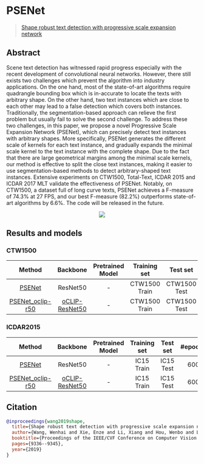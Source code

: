 # PSENet

> [Shape robust text detection with progressive scale expansion network](https://arxiv.org/abs/1903.12473)

<!-- [ALGORITHM] -->

## Abstract

Scene text detection has witnessed rapid progress especially with the recent development of convolutional neural networks. However, there still exists two challenges which prevent the algorithm into industry applications. On the one hand, most of the state-of-art algorithms require quadrangle bounding box which is in-accurate to locate the texts with arbitrary shape. On the other hand, two text instances which are close to each other may lead to a false detection which covers both instances. Traditionally, the segmentation-based approach can relieve the first problem but usually fail to solve the second challenge. To address these two challenges, in this paper, we propose a novel Progressive Scale Expansion Network (PSENet), which can precisely detect text instances with arbitrary shapes. More specifically, PSENet generates the different scale of kernels for each text instance, and gradually expands the minimal scale kernel to the text instance with the complete shape. Due to the fact that there are large geometrical margins among the minimal scale kernels, our method is effective to split the close text instances, making it easier to use segmentation-based methods to detect arbitrary-shaped text instances. Extensive experiments on CTW1500, Total-Text, ICDAR 2015 and ICDAR 2017 MLT validate the effectiveness of PSENet. Notably, on CTW1500, a dataset full of long curve texts, PSENet achieves a F-measure of 74.3% at 27 FPS, and our best F-measure (82.2%) outperforms state-of-art algorithms by 6.6%. The code will be released in the future.

<div align=center>
<img src="https://user-images.githubusercontent.com/22607038/142795864-9b455b10-8a19-45bb-aeaf-4b733f341afc.png"/>
</div>

## Results and models

### CTW1500

|                       Method                       |       Backbone       | Pretrained Model | Training set  |   Test set   | #epochs | Test size | Precision | Recall | Hmean  |                       Download                       |
| :------------------------------------------------: | :------------------: | :--------------: | :-----------: | :----------: | :-----: | :-------: | :-------: | :----: | :----: | :--------------------------------------------------: |
| [PSENet](/configs/textdet/psenet/psenet_resnet50_fpnf_600e_ctw1500.py) |       ResNet50       |        -         | CTW1500 Train | CTW1500 Test |   600   |   1280    |  0.7705   | 0.7883 | 0.7793 | [model](https://download.openmmlab.com/mmocr/textdet/psenet/psenet_resnet50_fpnf_600e_ctw1500/psenet_resnet50_fpnf_600e_ctw1500_20220825_221459-7f974ac8.pth) \| [log](https://download.openmmlab.com/mmocr/textdet/psenet/psenet_resnet50_fpnf_600e_ctw1500/20220825_221459.log) |
| [PSENet_oclip-r50](/configs/textdet/psenet/psenet_oclip-resnet50_fpnf_600e_ctw1500.py) | [oCLIP-ResNet50](<>) |        -         | CTW1500 Train | CTW1500 Test |   600   |   1280    |           |        |        |               [model](<>) \| [log](<>)               |

### ICDAR2015

|                        Method                        |       Backbone       | Pretrained Model | Training set | Test set  | #epochs | Test size | Precision | Recall | Hmean  |                        Download                        |
| :--------------------------------------------------: | :------------------: | :--------------: | :----------: | :-------: | :-----: | :-------: | :-------: | :----: | :----: | :----------------------------------------------------: |
| [PSENet](/configs/textdet/psenet/psenet_resnet50_fpnf_600e_icdar2015.py) |       ResNet50       |        -         |  IC15 Train  | IC15 Test |   600   |   2240    |  0.8396   | 0.7636 | 0.7998 | [model](https://download.openmmlab.com/mmocr/textdet/psenet/psenet_resnet50_fpnf_600e_icdar2015/psenet_resnet50_fpnf_600e_icdar2015_20220825_222709-b6741ec3.pth) \| [log](https://download.openmmlab.com/mmocr/textdet/psenet/psenet_resnet50_fpnf_600e_icdar2015/20220825_222709.log) |
| [PSENet_oclip-r50](/configs/textdet/psenet/psenet_oclip-resnet50_fpnf_600e_icdar2015.py) | [oCLIP-ResNet50](<>) |        -         |  IC15 Train  | IC15 Test |   600   |   2240    |           |        |        |                [model](<>) \| [log](<>)                |

## Citation

```bibtex
@inproceedings{wang2019shape,
  title={Shape robust text detection with progressive scale expansion network},
  author={Wang, Wenhai and Xie, Enze and Li, Xiang and Hou, Wenbo and Lu, Tong and Yu, Gang and Shao, Shuai},
  booktitle={Proceedings of the IEEE/CVF Conference on Computer Vision and Pattern Recognition},
  pages={9336--9345},
  year={2019}
}
```
